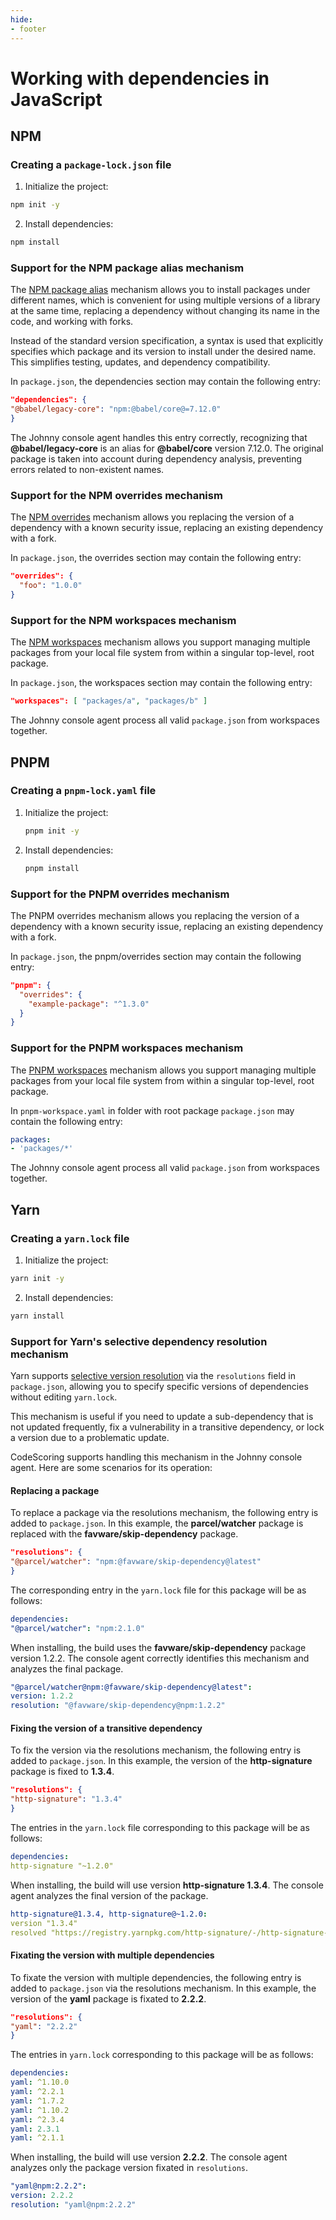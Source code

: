 ```yaml
---
hide:
- footer
---
```

# Working with dependencies in JavaScript

## NPM

### Creating a `package-lock.json` file

1. Initialize the project:
```sh
npm init -y
```
2. Install dependencies:
```sh
npm install
```

### Support for the NPM package alias mechanism

The [NPM package alias](https://docs.npmjs.com/cli/v8/using-npm/package-spec#aliases) mechanism allows you to install packages under different names, which is convenient for using multiple versions of a library at the same time, replacing a dependency without changing its name in the code, and working with forks.

Instead of the standard version specification, a syntax is used that explicitly specifies which package and its version to install under the desired name. This simplifies testing, updates, and dependency compatibility.

In `package.json`, the dependencies section may contain the following entry:

```json
"dependencies": {
"@babel/legacy-core": "npm:@babel/core@=7.12.0"
}
```

The Johnny console agent handles this entry correctly, recognizing that **@babel/legacy-core** is an alias for **@babel/core** version 7.12.0. The original package is taken into account during dependency analysis, preventing errors related to non-existent names.

### Support for the NPM overrides mechanism

The [NPM overrides](https://docs.npmjs.com/cli/v9/configuring-npm/package-json#overrides) mechanism allows you replacing the version of a dependency with a known security issue, replacing an existing dependency with a fork.

In `package.json`, the overrides section may contain the following entry:

```json
"overrides": {
  "foo": "1.0.0"
}
```

### Support for the NPM workspaces mechanism

The [NPM workspaces](https://docs.npmjs.com/cli/v9/using-npm/workspaces) mechanism allows you support managing multiple packages from your local file system from within a singular top-level, root package.

In `package.json`, the workspaces section may contain the following entry:

```json
"workspaces": [ "packages/a", "packages/b" ]
```

The Johnny console agent process all valid `package.json` from workspaces together.

## PNPM

### Creating a `pnpm-lock.yaml` file

1. Initialize the project:
   ```sh
   pnpm init -y
   ```
2. Install dependencies:
   ```sh
   pnpm install
   ```

### Support for the PNPM overrides mechanism

The PNPM overrides mechanism allows you replacing the version of a dependency with a known security issue, replacing an existing dependency with a fork.

In `package.json`, the pnpm/overrides section may contain the following entry:

```json
"pnpm": {
  "overrides": {
    "example-package": "^1.3.0"
  }
}
```

### Support for the PNPM workspaces mechanism

The [PNPM workspaces](https://pnpm.io/pnpm-workspace_yaml) mechanism allows you support managing multiple packages from your local file system from within a singular top-level, root package.

In `pnpm-workspace.yaml` in folder with root package `package.json` may contain the following entry:

```yaml
packages:
- 'packages/*'
```

The Johnny console agent process all valid `package.json` from workspaces together.

## Yarn

### Creating a `yarn.lock` file

1. Initialize the project:
```sh
yarn init -y
```
2. Install dependencies:
```sh
yarn install
```

### Support for Yarn's selective dependency resolution mechanism

Yarn supports [selective version resolution](https://classic.yarnpkg.com/lang/en/docs/selective-version-resolutions/) via the `resolutions` field in `package.json`, allowing you to specify specific versions of dependencies without editing `yarn.lock`.

This mechanism is useful if you need to update a sub-dependency that is not updated frequently, fix a vulnerability in a transitive dependency, or lock a version due to a problematic update.

CodeScoring supports handling this mechanism in the Johnny console agent. Here are some scenarios for its operation:

#### Replacing a package

To replace a package via the resolutions mechanism, the following entry is added to `package.json`. In this example, the **parcel/watcher** package is replaced with the **favware/skip-dependency** package.

```json
"resolutions": {
"@parcel/watcher": "npm:@favware/skip-dependency@latest"
}
```

The corresponding entry in the `yarn.lock` file for this package will be as follows:

```yaml
dependencies:
"@parcel/watcher": "npm:2.1.0"
```

When installing, the build uses the **favware/skip-dependency** package version 1.2.2. The console agent correctly identifies this mechanism and analyzes the final package.

```yaml
"@parcel/watcher@npm:@favware/skip-dependency@latest":
version: 1.2.2
resolution: "@favware/skip-dependency@npm:1.2.2"
```

#### Fixing the version of a transitive dependency

To fix the version via the resolutions mechanism, the following entry is added to `package.json`. In this example, the version of the **http-signature** package is fixed to **1.3.4**.

```json
"resolutions": {
"http-signature": "1.3.4"
}
```

The entries in the `yarn.lock` file corresponding to this package will be as follows:

```yaml
dependencies:
http-signature "~1.2.0"
```

When installing, the build will use version **http-signature 1.3.4**. The console agent analyzes the final version of the package.

```yaml
http-signature@1.3.4, http-signature@~1.2.0:
version "1.3.4"
resolved "https://registry.yarnpkg.com/http-signature/-/http-signature-1.3.4.tgz#a65b41193110b222364e776fd1ac848655a0e2f0"
```

#### Fixating the version with multiple dependencies

To fixate the version with multiple dependencies, the following entry is added to `package.json` via the resolutions mechanism. In this example, the version of the **yaml** package is fixated to **2.2.2**.

```json
"resolutions": {
"yaml": "2.2.2"
}
```

The entries in `yarn.lock` corresponding to this package will be as follows:

```yaml
dependencies:
yaml: ^1.10.0
yaml: ^2.2.1
yaml: ^1.7.2
yaml: ^1.10.2
yaml: ^2.3.4
yaml: 2.3.1
yaml: ^2.1.1
```

When installing, the build will use version **2.2.2**. The console agent analyzes only the package version fixated in `resolutions`.

```yaml
"yaml@npm:2.2.2":
version: 2.2.2
resolution: "yaml@npm:2.2.2"
```